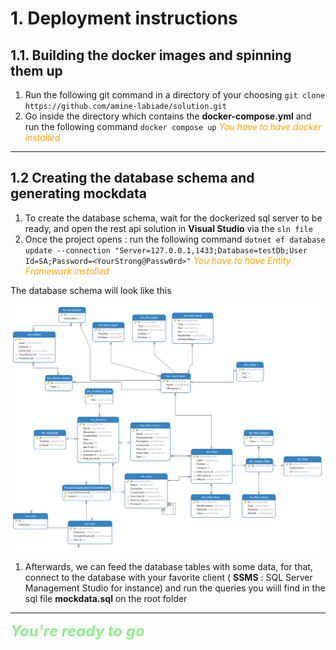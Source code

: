 # 1. Deployment instructions

## 1.1. Building the docker images and spinning them up
1. Run the following git command in a directory of your choosing
`git clone https://github.com/amine-labiade/solution.git`
2. Go inside the directory which contains the **docker-compose.yml** and run the following command `docker compose up`
<font color="orange">*You have to have docker installed*</font>
<hr>

## 1.2 Creating the database schema and generating mockdata
 
1. To create the database schema, wait for the dockerized sql server to be ready, and open the rest api solution in **Visual Studio** via the `sln file`
2. Once the project opens : run the following command `dotnet ef database update --connection "Server=127.0.0.1,1433;Database=testDb;User Id=SA;Password=<YourStrong@Passw0rd>"`
<font color="orange">*You have to have Entity Framework installed*</font> 

The database schema will look like this 


![db diagram](./dbdiagram.png "Database diagram")


1. Afterwards, we can feed the database tables with some data, for that, connect to the database with your favorite client ( **SSMS** : SQL Server Management Studio for instance) and run the queries you wiill find in the sql file **mockdata.sql** on the root folder
<hr>

<font size="5px" color="lightgreen">***You're ready to go***</font> 
